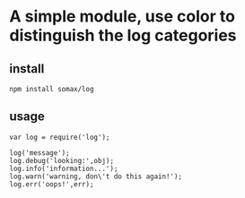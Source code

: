 # A simple module, use color to distinguish the log categories

## install
    npm install somax/log

## usage
	var log = require('log');

    log('message');
    log.debug('looking:',obj);
    log.info('information...');
    log.warn('warning, don\'t do this again!');
	log.err('oops!',err);